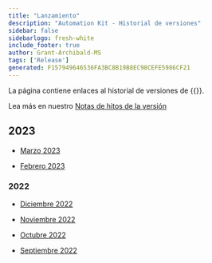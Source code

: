 ```yaml
---
title: "Lanzamiento"
description: "Automation Kit - Historial de versiones"
sidebar: false
sidebarlogo: fresh-white
include_footer: true
author: Grant-Archibald-MS
tags: ['Release']
generated: F157949646536FA3BC8B19B8EC98CEFE5986CF21
---
```


La página contiene enlaces al historial de versiones de {{<product-name>}}.

Lea más en nuestro [Notas de hitos de la versión](/es/releases/milestones)

## 2023

- [Marzo 2023](/es/releases/march-2023)

- [Febrero 2023](/es/releases/february-2023)

### 2022

- [Diciembre 2022](/es/releases/december-2022)

- [Noviembre 2022](/es/releases/november-2022)

- [Octubre 2022](/es/releases/october-2022)

- [Septiembre 2022](/es/releases/september-2022)
